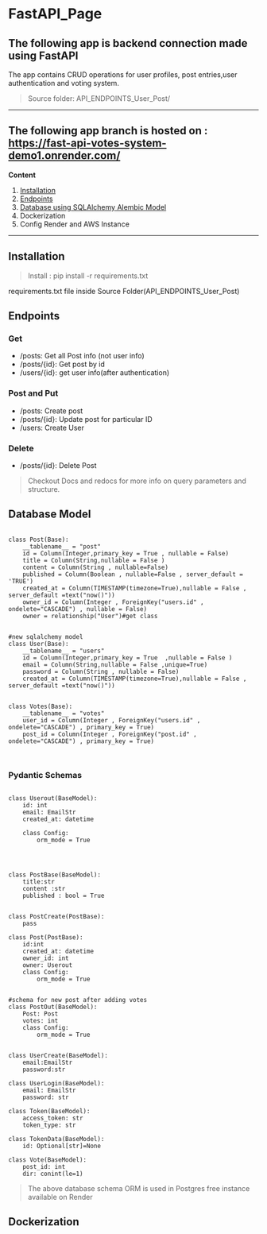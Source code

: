 # FastAPI_Page


## The following app is backend connection made using FastAPI
The app contains CRUD operations for user profiles, post entries,user authentication and voting system.

>Source folder: API_ENDPOINTS_User_Post/

---

The following app branch is hosted on : https://fast-api-votes-system-demo1.onrender.com/
---
**Content**

1. [Installation](#installation)
1. [Endpoints](#endpoints)
1. [Database using SQLAlchemy Alembic Model](#database-model)
1. Dockerization
1. Config Render and AWS Instance


---


## Installation

>Install : pip install -r requirements.txt

requirements.txt file inside Source Folder(API_ENDPOINTS_User_Post)


## Endpoints
### Get
- /posts: Get all Post info (not user info)
- /posts/{id}: Get post by id
- /users/{id}: get user info(after authentication) 

### Post and Put
- /posts: Create post
- /posts/{id}: Update post for particular ID
- /users: Create User

### Delete
- /posts/{id}: Delete Post

>Checkout Docs and redocs for more info on query parameters and structure.


## Database Model

```

class Post(Base):
    __tablename__ = "post"
    id = Column(Integer,primary_key = True , nullable = False)
    title = Column(String,nullable = False )
    content = Column(String , nullable=False)
    published = Column(Boolean , nullable=False , server_default = 'TRUE') 
    created_at = Column(TIMESTAMP(timezone=True),nullable = False , server_default =text("now()"))
    owner_id = Column(Integer , ForeignKey("users.id" , ondelete="CASCADE") , nullable = False)
    owner = relationship("User")#get class


#new sqlalchemy model 
class User(Base):
    __tablename__ = "users"
    id = Column(Integer,primary_key = True  ,nullable = False )
    email = Column(String,nullable = False ,unique=True)
    password = Column(String , nullable = False)
    created_at = Column(TIMESTAMP(timezone=True),nullable = False , server_default =text("now()"))


class Votes(Base):
    __tablename__ = "votes"
    user_id = Column(Integer , ForeignKey("users.id" , ondelete="CASCADE") , primary_key = True)
    post_id = Column(Integer , ForeignKey("post.id" , ondelete="CASCADE") , primary_key = True)
    


```


### Pydantic Schemas

```

class Userout(BaseModel):
    id: int
    email: EmailStr
    created_at: datetime

    class Config:
        orm_mode = True




class PostBase(BaseModel):
    title:str 
    content :str
    published : bool = True 


class PostCreate(PostBase):
    pass

class Post(PostBase):
    id:int
    created_at: datetime
    owner_id: int
    owner: Userout 
    class Config:
        orm_mode = True


#schema for new post after adding votes
class PostOut(BaseModel):
    Post: Post 
    votes: int 
    class Config:
        orm_mode = True


class UserCreate(BaseModel):
    email:EmailStr
    password:str 

class UserLogin(BaseModel):
    email: EmailStr
    password: str

class Token(BaseModel):
    access_token: str 
    token_type: str 

class TokenData(BaseModel):
    id: Optional[str]=None

class Vote(BaseModel):
    post_id: int 
    dir: conint(le=1)

```

>The above database schema ORM is used in Postgres free instance available on Render



## Dockerization